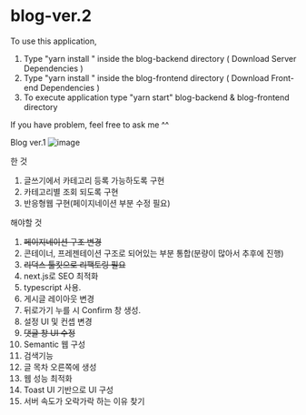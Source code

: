 # blog-ver.2

To use this application,

  1. Type "yarn install " inside the blog-backend directory ( Download Server Dependencies )
  2. Type "yarn install " inside the blog-frontend directory ( Download Front-end Dependencies )
  3. To execute application type "yarn start" blog-backend & blog-frontend directory

If you have problem, feel free to ask me ^^

Blog ver.1
![image](https://user-images.githubusercontent.com/46180611/193032637-43e5bd95-fed3-4ef7-af22-93c3a8e16774.png)


한 것
1. 글쓰기에서 카테고리 등록 가능하도록 구현
2. 카테고리별 조회 되도록 구현
3. 반응형웹 구현(페이지네이션 부분 수정 필요)


해야할 것
1. ~~페이지네이션 구조 변경~~
2. 콘테이너, 프레젠테이션 구조로 되어있는 부분 통합(분량이 많아서 추후에 진행)
3. ~~리덕스 툴킷으로 리팩토링 필요~~
4. next.js로 SEO 최적화
5. typescript 사용.
6. 게시글 레이아웃 변경
7. 뒤로가기 누를 시 Confirm 창 생성.
8. 설정 UI 및 컨셉 변경
9. ~~댓글 창 UI 수정~~
10. Semantic 웹 구성
11. 검색기능
12. 글 목차 오른쪽에 생성
13. 웹 성능 최적화
14. Toast UI 기반으로 UI 구성
15. 서버 속도가 오락가락 하는 이유 찾기
